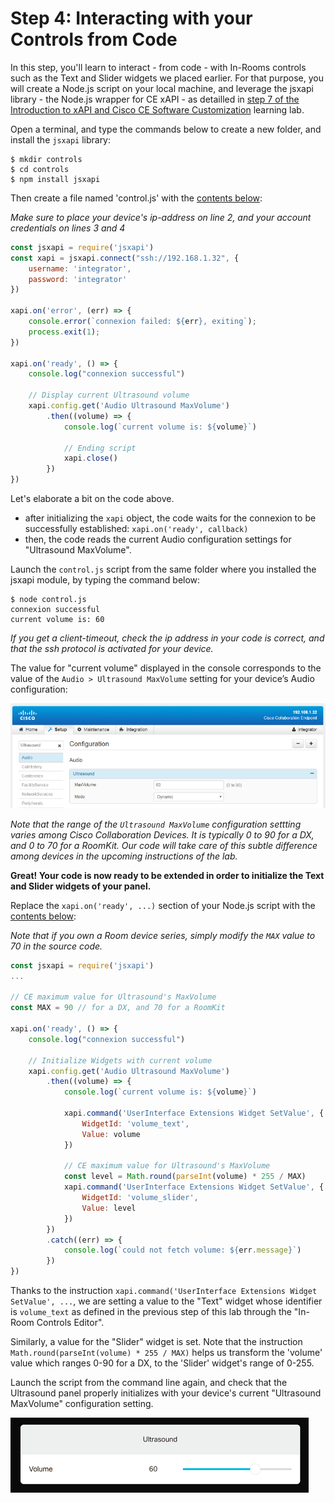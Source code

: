 # Step 4: Interacting with your Controls from Code

In this step, you'll learn to interact - from code - with In-Rooms controls such as the Text and Slider widgets we placed earlier.
For that purpose, you will create a Node.js script on your local machine, and leverage the jsxapi library - the Node.js wrapper for CE xAPI - as detailled in [step 7 of the Introduction to xAPI and Cisco CE Software Customization]( https://learninglabs.cisco.com/lab/collab-xapi-intro/step/7) learning lab.

Open a terminal, and type the commands below to create a new folder, and install the `jsxapi` library:

```shell
$ mkdir controls
$ cd controls
$ npm install jsxapi
```

Then create a file named 'control.js' with the [contents below](https://github.com/CiscoDevNet/labs-xapi/blob/master/code/collab-xapi-controls/step1/control.js):

_Make sure to place your device's ip-address on line 2, and your account credentials on lines 3 and 4_

```javascript
const jsxapi = require('jsxapi')
const xapi = jsxapi.connect("ssh://192.168.1.32", {
    username: 'integrator',
    password: 'integrator'
})

xapi.on('error', (err) => {
    console.error(`connexion failed: ${err}, exiting`);
    process.exit(1);
})

xapi.on('ready', () => {
    console.log("connexion successful")

    // Display current Ultrasound volume
    xapi.config.get('Audio Ultrasound MaxVolume')
        .then((volume) => {
            console.log(`current volume is: ${volume}`)

            // Ending script
            xapi.close()
        })
})
```

Let's elaborate a bit on the code above.
- after initializing the `xapi` object, the code waits for the connexion to be successfully established: `xapi.on('ready', callback)`
- then, the code reads the current Audio configuration settings for "Ultrasound MaxVolume".

Launch the `control.js` script from the same folder where you installed the jsxapi module, by typing the command below:

```shell
$ node control.js
connexion successful
current volume is: 60
```

_If you get a client-timeout, check the ip address in your code is correct, and that the ssh protocol is activated for your device._

The value for "current volume" displayed in the console corresponds to the value of the `Audio > Ultrasound MaxVolume` setting for your device’s Audio configuration:

![Ultrasound Configuration](assets/images/step4-ultrasound-configuration.png)


_Note that the range of the `Ultrasound MaxVolume` configuration settting varies among Cisco Collaboration Devices. It is typically 0 to 90 for a DX, and 0 to 70 for a RoomKit. Our code will take care of this subtle difference among devices in the upcoming instructions of the lab._

**Great! Your code is now ready to be extended in order to initialize the Text and Slider widgets of your panel.**

Replace the `xapi.on('ready', ...)` section of your Node.js script with the [contents below](https://github.com/CiscoDevNet/labs-xapi/blob/master/code/collab-xapi-controls/step2/control.js):

_Note that if you own a Room device series, simply modify the `MAX` value to 70 in the source code._

```javascript
const jsxapi = require('jsxapi')
...

// CE maximum value for Ultrasound's MaxVolume
const MAX = 90 // for a DX, and 70 for a RoomKit

xapi.on('ready', () => {
    console.log("connexion successful")

    // Initialize Widgets with current volume
    xapi.config.get('Audio Ultrasound MaxVolume')
        .then((volume) => {
            console.log(`current volume is: ${volume}`)

            xapi.command('UserInterface Extensions Widget SetValue', {
                WidgetId: 'volume_text',
                Value: volume
            })

            // CE maximum value for Ultrasound's MaxVolume
            const level = Math.round(parseInt(volume) * 255 / MAX)
            xapi.command('UserInterface Extensions Widget SetValue', {
                WidgetId: 'volume_slider',
                Value: level
            })
        })
        .catch((err) => {
            console.log(`could not fetch volume: ${err.message}`)
        })
})
```

Thanks to the instruction `xapi.command('UserInterface Extensions Widget SetValue', ...`, we are setting a value to the "Text" widget whose identifier is `volume_text` as defined in the previous step of this lab through the "In-Room Controls Editor".

Similarly, a value for the "Slider" widget is set. Note that the instruction `Math.round(parseInt(volume) * 255 / MAX)` helps us transform the 'volume' value which ranges 0-90 for a DX, to the 'Slider' widget's range of 0-255.

Launch the script from the command line again, and check that the Ultrasound panel properly initializes with your device's current "Ultrasound MaxVolume" configuration setting.

![Ultrasound Panel](assets/images/step4-ultrasound-panel.png)

